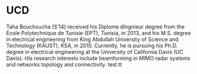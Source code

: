# UCD
Taha Bouchoucha (S’14) received his Diplome dIngnieur degree from the Ecole Polytechnique de Tunisie (EPT), Tunisia, in 2013, and his M.S. degree in electrical engineering from King Abdullah University of Science and Technology (KAUST), KSA, in 2015. Currently, he is pursuing his Ph.D. degree in electrical engineering at the University of California Davis (UC Davis). His research interests include beamforming in MIMO radar systems and networks topology and connectivity.
test
tt 